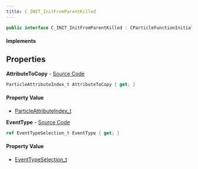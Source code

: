 ```yaml
---
title: C_INIT_InitFromParentKilled
---
```


```csharp
public interface C_INIT_InitFromParentKilled : CParticleFunctionInitializer, CParticleFunction, ISchemaClass<CParticleFunction>, ISchemaClass<CParticleFunctionInitializer>, ISchemaClass<C_INIT_InitFromParentKilled>, ISchemaField, ISchemaClass, INativeHandle
```

#### Implements

## Properties

**AttributeToCopy** - [Source Code](https://github.com/swiftly-solution/swiftlys2/blob/master/managed/src/SwiftlyS2.Generated/Schemas/Interfaces/C_INIT_InitFromParentKilled.cs#L16)

```csharp
ParticleAttributeIndex_t AttributeToCopy { get; }
```

#### Property Value

- [ParticleAttributeIndex_t](/docs/api/shared/schemadefinitions/particleattributeindex_t)

**EventType** - [Source Code](https://github.com/swiftly-solution/swiftlys2/blob/master/managed/src/SwiftlyS2.Generated/Schemas/Interfaces/C_INIT_InitFromParentKilled.cs#L18)

```csharp
ref EventTypeSelection_t EventType { get; }
```

#### Property Value

- [EventTypeSelection_t](/docs/api/shared/schemadefinitions/eventtypeselection_t)

